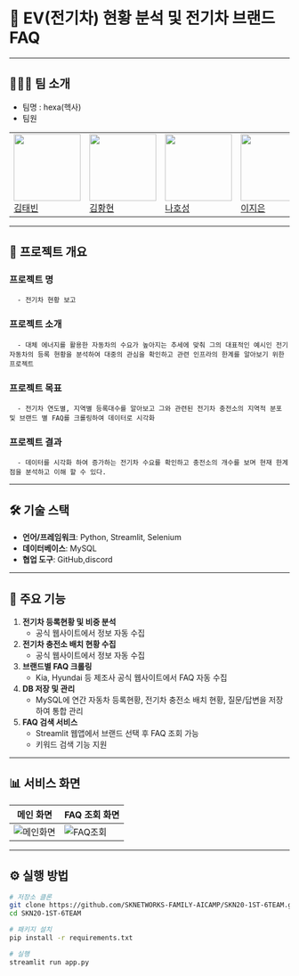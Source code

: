 # 🚗 EV(전기차) 현황 분석 및 전기차 브랜드 FAQ

---

## 🧑‍🤝‍🧑 팀 소개

   - 팀명 : hexa(헥사)
   - 팀원

| | | | |
|---|---|---|---|
| <img src="https://avatars.githubusercontent.com/u/181325754?v=4" width="120"> <br> [김태빈](https://github.com/binibini90) | <img src="https://avatars.githubusercontent.com/u/178726488?v=4" width="120"> <br> [김황현](https://github.com/python11021) | <img src="https://avatars.githubusercontent.com/u/174814422?v=4" width="120"> <br> [나호성](https://github.com/BBuSang) | <img src="https://avatars.githubusercontent.com/u/174813325?v=4" width="120"> <br> [이지은](https://github.com/jieun9508-cyber) |


---

## 📖 프로젝트 개요

   ### 프로젝트 명
      - 전기차 현황 보고
        
   ### 프로젝트 소개
      - 대체 에너지를 활용한 자동차의 수요가 높아지는 추세에 맞춰 그의 대표적인 예시인 전기 자동차의 등록 현황을 분석하여 대중의 관심을 확인하고 관련 인프라의 한계를 알아보기 위한 프로젝트
        
   ### 프로젝트 목표
      - 전기차 연도별, 지역별 등록대수를 알아보고 그와 관련된 전기차 충전소의 지역적 분포 및 브랜드 별 FAQ를 크롤링하여 데이터로 시각화
        
   ### 프로젝트 결과
      - 데이터를 시각화 하여 증가하는 전기차 수요를 확인하고 충전소의 개수를 보며 현재 한계점을 분석하고 이해 할 수 있다.

---

## 🛠 기술 스택
- **언어/프레임워크**: Python, Streamlit, Selenium  
- **데이터베이스**: MySQL  
- **협업 도구**: GitHub,discord 

---

## 🚀 주요 기능
1. **전기차 등록현황 및 비중 분석**
   - 공식 웹사이트에서 정보 자동 수집
2. **전기차 충전소 배치 현황 수집**
   - 공식 웹사이트에서 정보 자동 수집
3. **브랜드별 FAQ 크롤링**
   - Kia, Hyundai 등 제조사 공식 웹사이트에서 FAQ 자동 수집
4. **DB 저장 및 관리**
   - MySQL에 연간 자동차 등록현황, 전기차 충전소 배치 현황, 질문/답변을 저장하여 통합 관리
5. **FAQ 검색 서비스**
   - Streamlit 웹앱에서 브랜드 선택 후 FAQ 조회 가능
   - 키워드 검색 기능 지원

---

## 📊 서비스 화면
| 메인 화면 | FAQ 조회 화면 |
|-----------|---------------|
| ![메인화면](images/main.png) | ![FAQ조회](images/faq.png) |

---

## ⚙️ 실행 방법
```bash
# 저장소 클론
git clone https://github.com/SKNETWORKS-FAMILY-AICAMP/SKN20-1ST-6TEAM.git
cd SKN20-1ST-6TEAM

# 패키지 설치
pip install -r requirements.txt

# 실행
streamlit run app.py
